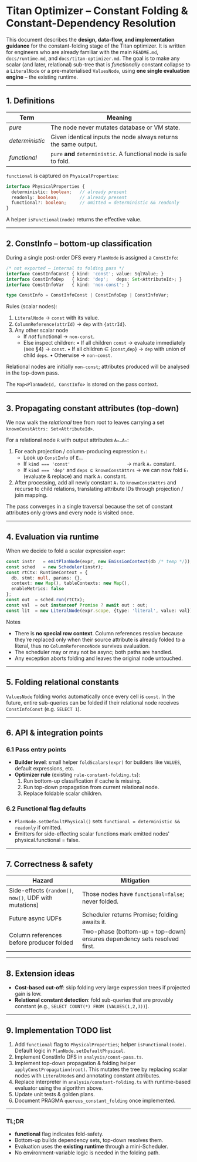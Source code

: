 # Titan Optimizer – Constant Folding & Constant-Dependency Resolution

This document describes the **design, data-flow, and implementation guidance** for the constant-folding stage of the Titan optimizer.  It is written for engineers who are already familiar with the main `README.md`, `docs/runtime.md`, and `docs/titan-optimizer.md`.  The goal is to make any scalar (and later, relational) sub-tree that is *functionally* constant collapse to a `LiteralNode` or a pre-materialised `ValuesNode`, using **one single evaluation engine** – the existing runtime.

---
## 1. Definitions

| Term            | Meaning                                                                                     |
|-----------------|---------------------------------------------------------------------------------------------|
| *pure*          | The node never mutates database or VM state.                                                |
| *deterministic* | Given identical inputs the node always returns the same output.                             |
| *functional*    | `pure` **and** `deterministic`.  A functional node is safe to fold.                         |

`functional` is captured on `PhysicalProperties`:
```ts
interface PhysicalProperties {
  deterministic: boolean;   // already present
  readonly: boolean;        // already present
  functional?: boolean;     // omitted = deterministic && readonly
}
```
A helper `isFunctional(node)` returns the effective value.

---
## 2. ConstInfo – bottom-up classification

During a single post-order DFS every `PlanNode` is assigned a `ConstInfo`:
```ts
/* not exported – internal to folding pass */
interface ConstInfoConst { kind: 'const'; value: SqlValue; }
interface ConstInfoDep   { kind: 'dep';   deps: Set<AttributeId>; }
interface ConstInfoVar   { kind: 'non-const'; }

type ConstInfo = ConstInfoConst | ConstInfoDep | ConstInfoVar;
```
Rules (scalar nodes):
1. `LiteralNode` → `const` with its value.
2. `ColumnReference(attrId)` → `dep` with `{attrId}`.
3. Any other scalar node
   - If *not* functional → `non-const`.
   - Else inspect children:
     • If all children `const`  → evaluate immediately (see §4) → `const`.
     • If all children ∈ {`const`,`dep`} → `dep` with union of child `deps`.
     • Otherwise → `non-const`.

Relational nodes are initially `non-const`; attributes produced will be analysed in the top-down pass.

The `Map<PlanNodeId, ConstInfo>` is stored on the pass context.

---
## 3. Propagating constant attributes (top-down)

We now walk the *relational* tree from root to leaves carrying a set
`knownConstAttrs: Set<AttributeId>`.

For a relational node `R` with output attributes `A₀…Aₙ`:
1. For each projection / column-producing expression `Eᵢ`:
   - Look up `ConstInfo` of `Eᵢ`.
   - If `kind === 'const'`           → mark `Aᵢ` constant.
   - If `kind === 'dep'` and `deps ⊆ knownConstAttrs` → we can now fold `Eᵢ` (evaluate & replace) and mark `Aᵢ` constant.
2. After processing, add all newly constant `Aᵢ` to `knownConstAttrs` and recurse to child relations, translating attribute IDs through projection / join mapping.

The pass converges in a single traversal because the set of constant attributes only grows and every node is visited once.

---
## 4. Evaluation via runtime

When we decide to fold a scalar expression `expr`:
```ts
const instr   = emitPlanNode(expr, new EmissionContext(db /* temp */));
const sched   = new Scheduler(instr);
const rtCtx: RuntimeContext = {
  db, stmt: null, params: {},
  context: new Map(), tableContexts: new Map(),
  enableMetrics: false
};
const out  = sched.run(rtCtx);
const val  = out instanceof Promise ? await out : out;
const lit  = new LiteralNode(expr.scope, {type: 'literal', value: val});
```
Notes
- There is **no special row context**.  Column references resolve because they're replaced only when their source attribute is already folded to a literal, thus no `ColumnReferenceNode` survives evaluation.
- The scheduler may or may not be async; both paths are handled.
- Any exception aborts folding and leaves the original node untouched.

---
## 5. Folding relational constants

`ValuesNode` folding works automatically once every cell is `const`.  In the future, entire sub-queries can be folded if their relational node receives `ConstInfoConst` (e.g. `SELECT 1`).

---
## 6. API & integration points

### 6.1 Pass entry points
* **Builder level**: small helper `foldScalars(expr)` for builders like `VALUES`, default expressions, etc.
* **Optimizer rule** (existing `rule-constant-folding.ts`):
  1. Run bottom-up classification if cache is missing.
  2. Run top-down propagation from current relational node.
  3. Replace foldable scalar children.

### 6.2 Functional flag defaults
- `PlanNode.setDefaultPhysical()` sets `functional = deterministic && readonly` if omitted.
- Emitters for side-effecting scalar functions mark emitted nodes' physical.functional = false.

---
## 7. Correctness & safety

| Hazard                         | Mitigation                                                       |
|--------------------------------|------------------------------------------------------------------|
| Side-effects (`random()`, `now()`, UDF with mutations) | Those nodes have `functional=false`; never folded. |
| Future async UDFs              | Scheduler returns Promise; folding awaits it.                    |
| Column references before producer folded | Two-phase (bottom-up + top-down) ensures dependency sets resolved first. |

---
## 8. Extension ideas
* **Cost-based cut-off**: skip folding very large expression trees if projected gain is low.
* **Relational constant detection**: fold sub-queries that are provably constant (e.g., `SELECT COUNT(*) FROM (VALUES(1,2,3))`).

---
## 9. Implementation TODO list
1. Add `functional` flag to `PhysicalProperties`; helper `isFunctional(node)`.  Default logic in `PlanNode.setDefaultPhysical`.
2. Implement ConstInfo DFS in `analysis/const-pass.ts`.
3. Implement top-down propagation & folding helper `applyConstPropagation(root)`.  This mutates the tree by replacing scalar nodes with `LiteralNode`s and annotating constant attributes.
4. Replace interpreter in `analysis/constant-folding.ts` with runtime-based evaluator using the algorithm above.
5. Update unit tests & golden plans.
6. Document PRAGMA `quereus_constant_folding` once implemented.

---
### TL;DR
* **functional** flag indicates fold-safety.  
* Bottom-up builds dependency sets, top-down resolves them.  
* Evaluation uses the **existing runtime** through a mini-Scheduler.  
* No environment-variable logic is needed in the folding path. 
